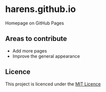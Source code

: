 # harens.github.io
Homepage on GitHub Pages
## Areas to contribute
* Add more pages
* Improve the general appearance
## Licence
This project is licenced under the [MIT Licence](https://github.com/harens/harens.github.io/blob/master/LICENSE)
